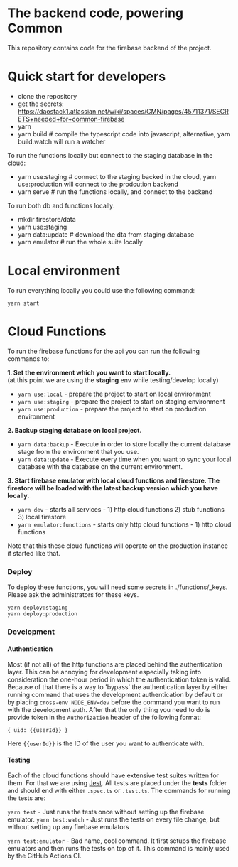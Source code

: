 # The backend code, powering Common

This repository contains code for the firebase backend of the project.

# Quick start for developers

- clone the repository
- get the secrets: https://daostack1.atlassian.net/wiki/spaces/CMN/pages/45711371/SECRETS+needed+for+common-firebase
- yarn
- yarn build # compile the typescript code into javascript, alternative, yarn build:watch will run a watcher

To run the functions locally but connect to the staging database in the cloud:

- yarn use:staging # connect to the staging backed in the cloud, yarn use:production will connect to the prodcution backend
- yarn serve # run the functions locally, and connect to the backend

To run both db and functions locally:
- mkdir firestore/data
- yarn use:staging
- yarn data:update # download the dta from staging database
- yarn emulator # run the whole suite locally

# Local environment

To run everything locally you could use the following command:

`yarn start`

# Cloud Functions

To run the firebase functions for the api you can run the following commands to:

**1. Set the environment which you want to start locally.**\
  (at this point we are using the **staging** env while testing/develop locally)

- `yarn use:local`  - prepare the project to start on local environment
- `yarn use:staging`  - prepare the project to start on staging environment
- `yarn use:production`  - prepare the project to start on production environment

**2. Backup staging database on local project.**

-  `yarn data:backup`  - Execute in order to store locally the current database stage from the environment that you use.
-  `yarn data:update`  - Execute every time when you want to sync your local database with the database on the current environment.

**3. Start firebase emulator with local cloud functions and firestore. The firestore will be loaded with the latest backup version which you have locally.**

-  `yarn dev` - starts all services - 1) http cloud functions 2) stub functions 3) local firestore
-  `yarn emulator:functions` - starts only http cloud functions - 1) http cloud functions

Note that this these cloud functions will operate on the production instance if started like that.

### Deploy

To deploy these functions, you will need some secrets in ./functions/_keys.
Please ask the administrators for these keys.

```
yarn deploy:staging
yarn deploy:production
```

### Development

#### Authentication

Most (if not all) of the http functions are placed behind the authentication layer. This can be 
annoying for development especially taking into consideration the one-hour period in which the authentication token is 
valid. Because of that there is a way to 'bypass' the authentication layer by either running command that uses the development
authentication by default or by placing `cross-env NODE_ENV=dev` before the command you want to run with the development auth.
After that the only thing you need to do is provide token in the `Authorization` header of the following format:

```
{ uid: {{userId}} }
```

Here `{{userId}}` is the ID of the user you want to authenticate with.


#### Testing

Each of the cloud functions should have extensive test suites written for them. For that we are using 
[Jest](https://jestjs.io/docs/en/getting-started). All tests are placed under the __tests__ folder and should end
with either `.spec.ts` or `.test.ts`. The commands for running the tests are:

`yarn test` - Just runs the tests once without setting up the firebase emulator.
`yarn test:watch` - Just runs the tests on every file change, but without setting up any firebase emulators

`yarn test:emulator` - Bad name, cool command. It first setups the firebase emulators and then runs the tests on top 
of it. This command is mainly used by the GitHub Actions CI.
